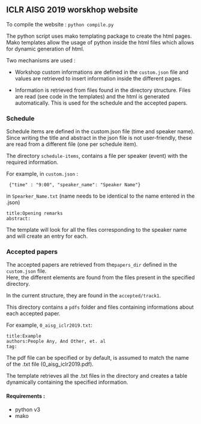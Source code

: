 ## ICLR AISG 2019 worskhop website

To compile the website : 
`python compile.py`

The python script uses mako templating package to create the html pages. 
Mako templates allow the usage of python inside the html files which allows for dynamic generation of html.

Two mechanisms are used : 

* Workshop custom informations are defined in the `custom.json` file and values are retrieved to insert 
information inside the different pages.

* Information is retrieved from files found in the directory structure.  Files are read (see code in the templates) 
and the html is generated automatically.  This is used for the schedule and the accepted papers. 
  

### Schedule 

Schedule items are defined in the custom.json file (time and speaker name).  Since writing the title and abstract in
the json file is not user-friendly, these are read from a different file (one per schedule item).

The directory `schedule-items`, contains a file per speaker (event) with the required information.

For example, in `custom.json`  : 
```
 {"time" : "9:00", "speaker_name": "Speaker Name"}
```

in `Spearker_Name.txt` (name needs to be identical to the name entered in the .json)
```
title:Opening remarks
abstract: 
```

The template will look for all the files corresponding to the speaker name and will create an entry for each.

### Accepted papers

The accepted papers are retrieved from the`papers_dir` defined in the `custom.json` file.  
Here, the different elements are found from the files present in the specified  directory.

In the current structure, they are found in the `accepted/track1`. 

This directory contains a `pdfs` folder and files containing informations about each accepted paper. 

For example, `0_aisg_iclr2019.txt`: 

```
title:Example
authors:People Any, And Other, et. al
tag:
```

The pdf file can be specified or by default, is assumed to match the name of the .txt file (0_aisg_iclr2019.pdf).

The template retrieves all the .txt files in the directory and creates a table dynamically containing the specified information.


#### Requirements : 
* python v3
* mako 
  
